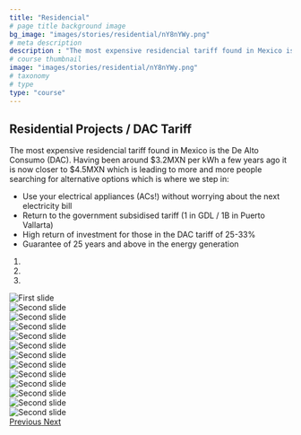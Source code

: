 ```yaml
---
title: "Residencial"
# page title background image
bg_image: "images/stories/residential/nY8nYWy.png"
# meta description
description : "The most expensive residencial tariff found in Mexico is the De Alto Consumo (DAC)."
# course thumbnail
image: "images/stories/residential/nY8nYWy.png"
# taxonomy
# type
type: "course"
---
```



## Residential Projects / DAC Tariff

The most expensive residencial tariff found in Mexico is the De Alto Consumo (DAC). Having been around $3.2MXN per kWh a few years ago it is now closer to $4.5MXN which is leading to more and more people searching for alternative options which is where we step in:

- Use your electrical appliances (ACs!) without worrying about the next electricity bill
- Return to the government subsidised tariff (1 in GDL / 1B in Puerto Vallarta)
- High return of investment for those in the DAC tariff of 25-33%
- Guarantee of 25 years and above in the energy generation


<div id="carouselExampleIndicators" class="carousel slide" data-ride="carousel" style="max-width:550px;min-width: 250px;height: 600px;">
  <ol class="carousel-indicators">
    <li data-target="#carouselExampleIndicators" data-slide-to="0" class="active"></li>
    <li data-target="#carouselExampleIndicators" data-slide-to="1"></li>
    <li data-target="#carouselExampleIndicators" data-slide-to="2"></li>
  </ol>
  <div class="carousel-inner">
    <div class="carousel-item active">
      <img class="d-block w-100" src="https://i.imgur.com/nY8nYWy.png" alt="First slide">
    </div>
   <div class="carousel-item">
      <img class="d-block w-100" src="https://i.imgur.com/VAhMNdz.png" alt="Second slide">
    </div>
   <div class="carousel-item">
      <img class="d-block w-100" src="https://i.imgur.com/1zkVXlF.png" alt="Second slide">
    </div>
   <div class="carousel-item">
      <img class="d-block w-100" src="https://i.imgur.com/vBOUNmf.png" alt="Second slide">
    </div>
   <div class="carousel-item">
      <img class="d-block w-100" src="https://i.imgur.com/UaQvJ9H.png" alt="Second slide">
    </div>
   <div class="carousel-item">
      <img class="d-block w-100" src="https://i.imgur.com/fEdU3WE.png" alt="Second slide">
    </div>
   <div class="carousel-item">
      <img class="d-block w-100" src="https://i.imgur.com/dt5kIwN.png" alt="Second slide">
    </div>
   <div class="carousel-item">
      <img class="d-block w-100" src="https://i.imgur.com/aVZTQTA.png" alt="Second slide">
    </div>
   <div class="carousel-item">
      <img class="d-block w-100" src="https://i.imgur.com/Yjldb5z.png" alt="Second slide">
    </div>
   <div class="carousel-item">
      <img class="d-block w-100" src="https://i.imgur.com/lDvS8wY.png" alt="Second slide">
    </div>
   <div class="carousel-item">
      <img class="d-block w-100" src="https://i.imgur.com/DHmJmac.png" alt="Second slide">
    </div>
   <div class="carousel-item">
      <img class="d-block w-100" src="https://i.imgur.com/haav1UZ.png" alt="Second slide">
    </div>
   <div class="carousel-item">
      <img class="d-block w-100" src="https://i.imgur.com/ywIP8KZ.png" alt="Second slide">
    </div>
  
  </div>
  <a class="carousel-control-prev" href="#carouselExampleIndicators" role="button" data-slide="prev">
    <span class="carousel-control-prev-icon" aria-hidden="true"></span>
    <span class="sr-only">Previous</span>
  </a>
  <a class="carousel-control-next" href="#carouselExampleIndicators" role="button" data-slide="next">
    <span class="carousel-control-next-icon" aria-hidden="true"></span>
    <span class="sr-only">Next</span>
  </a>
</div>
